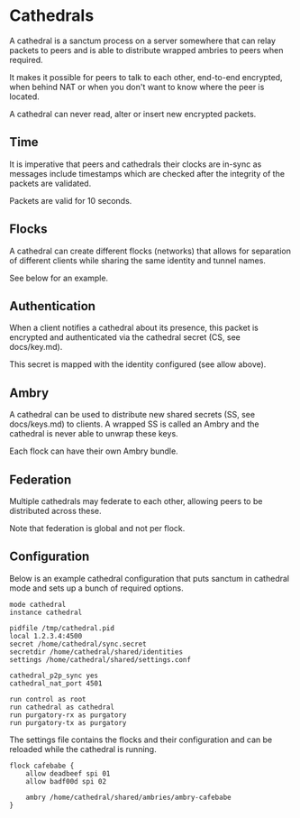 # Cathedrals

A cathedral is a sanctum process on a server somewhere that can
relay packets to peers and is able to distribute wrapped ambries
to peers when required.

It makes it possible for peers to talk to each other, end-to-end
encrypted, when behind NAT or when you don't want to know where
the peer is located.

A cathedral can never read, alter or insert new encrypted packets.

## Time

It is imperative that peers and cathedrals their clocks are in-sync as
messages include timestamps which are checked after the integrity
of the packets are validated.

Packets are valid for 10 seconds.

## Flocks

A cathedral can create different flocks (networks) that allows for
separation of different clients while sharing the same identity
and tunnel names.

See below for an example.

## Authentication

When a client notifies a cathedral about its presence, this packet is
encrypted and authenticated via the cathedral secret (CS, see docs/key.md).

This secret is mapped with the identity configured (see allow above).

## Ambry

A cathedral can be used to distribute new shared secrets (SS, see docs/keys.md)
to clients. A wrapped SS is called an Ambry and the cathedral is never able
to unwrap these keys.

Each flock can have their own Ambry bundle.

## Federation

Multiple cathedrals may federate to each other, allowing peers to be
distributed across these.

Note that federation is global and not per flock.

## Configuration

Below is an example cathedral configuration that puts sanctum
in cathedral mode and sets up a bunch of required options.

```
mode cathedral
instance cathedral

pidfile /tmp/cathedral.pid
local 1.2.3.4:4500
secret /home/cathedral/sync.secret
secretdir /home/cathedral/shared/identities
settings /home/cathedral/shared/settings.conf

cathedral_p2p_sync yes
cathedral_nat_port 4501

run control as root
run cathedral as cathedral
run purgatory-rx as purgatory
run purgatory-tx as purgatory
```

The settings file contains the flocks and their configuration
and can be reloaded while the cathedral is running.

```
flock cafebabe {
    allow deadbeef spi 01
    allow badf00d spi 02

    ambry /home/cathedral/shared/ambries/ambry-cafebabe
}
```
